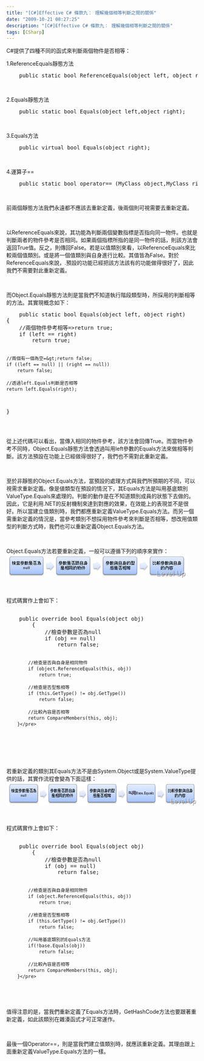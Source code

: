 ```yaml
---
title: "[C#]Effective C# 條款九： 理解幾個相等判斷之間的關係"
date: "2009-10-21 08:27:25"
description: "[C#]Effective C# 條款九： 理解幾個相等判斷之間的關係"
tags: [CSharp]
---
```


<p>
	C#提供了四種不同的函式來判斷兩個物件是否相等：</p>
<p>
	1.ReferenceEquals靜態方法</p>
<div class="wlWriterEditableSmartContent" id="scid:812469c5-0cb0-4c63-8c15-c81123a09de7:fe419669-a6a3-4f8c-b784-3d56c3128da1" style="padding-bottom: 0px; margin: 0px; padding-left: 0px; padding-right: 0px; display: inline; float: none; padding-top: 0px">
	<pre class="c#:nocontrols" name="code">
	public static bool ReferenceEquals(object left, object right);</pre>
</div>
<p>
	 </p>
<p>
	2.Equals靜態方法</p>
<div class="wlWriterEditableSmartContent" id="scid:812469c5-0cb0-4c63-8c15-c81123a09de7:328eb2b2-3db6-4bb5-9e11-07b176b1a805" style="padding-bottom: 0px; margin: 0px; padding-left: 0px; padding-right: 0px; display: inline; float: none; padding-top: 0px">
	<pre class="c#:nocontrols" name="code">
	public static bool Equals(object left,object right);</pre>
</div>
<p>
	 </p>
<p>
	3.Equals方法</p>
<div class="wlWriterEditableSmartContent" id="scid:812469c5-0cb0-4c63-8c15-c81123a09de7:efcf644f-5b6a-458d-9b6d-7257e0554074" style="padding-bottom: 0px; margin: 0px; padding-left: 0px; padding-right: 0px; display: inline; float: none; padding-top: 0px">
	<pre class="c#:nocontrols" name="code">
	public virtual bool Equals(object right);</pre>
</div>
<p>
	 </p>
<p>
	4.運算子==</p>
<div class="wlWriterEditableSmartContent" id="scid:812469c5-0cb0-4c63-8c15-c81123a09de7:4da3cba7-b97f-4084-b440-61e68f8d38a6" style="padding-bottom: 0px; margin: 0px; padding-left: 0px; padding-right: 0px; display: inline; float: none; padding-top: 0px">
	<pre class="c#:nocontrols" name="code">
	public static bool operator== (MyClass object,MyClass right);</pre>
</div>
<p>
	 </p>
<p>
	前兩個靜態方法我們永遠都不應該去重新定義，後兩個則可視需要去重新定義。</p>
<p>
	 </p>
<p>
	以ReferenceEquals來說，其功能為判斷兩個變數指標是否指向同一物件。也就是判斷兩者的物件參考是否相同。如果兩個指標所指的是同一物件的話，則該方法會返回True值。反之，則傳回False。若是以值類別來看，以ReferenceEquals來比較兩個值類別。或是將一個值類別與自身進行比較。其值皆為False。對於ReferenceEquals來說，.預設的功能已經把該方法該有的功能做得很好了，因此我們不需要對此重新定義。</p>
<p>
	 </p>
<p>
	而Object.Equals靜態方法則是當我們不知道執行階段類型時，所採用的判斷相等的方法。其實現概念如下：</p>
<div class="wlWriterEditableSmartContent" id="scid:812469c5-0cb0-4c63-8c15-c81123a09de7:da14efd3-7b51-4af6-b50e-f226f50d929b" style="padding-bottom: 0px; margin: 0px; padding-left: 0px; padding-right: 0px; display: inline; float: none; padding-top: 0px">
	<pre class="c#:nocontrols" name="code">
	public static bool Equals(object left, object right)
{
    //兩個物件參考相等=&gt;return true;
    if (left == right)
        return true;

    //兩個有一個為空=&gt;return false;
    if ((left == null) || (right == null))
        return false;

    //透過left.Equals判斷是否相等
    return left.Equals(right);
}</pre>
</div>
<p>
	 </p>
<p>
	從上述代碼可以看出，當傳入相同的物件參考，該方法會回傳True。而當物件參考不同時，Object.Equals靜態方法會透過叫用left參數的Equals方法來做相等判斷。該方法預設在功能上已經做得很好了，我們也不需對此重新定義。</p>
<p>
	 </p>
<p>
	至於非靜態的Object.Equals方法，當預設的處理方式與我們所預期的不同，可以視需求重新定義。像是値類型在預設的情況下，其Equals方法是叫用基底類別ValueType.Equals來處理的。判斷的動作是在不知道類別成員的狀態下去做的。因此，它是利用.NET的反射機制來達到對應的效果，在效能上的表現並不是很好。所以當建立值類別時，我們都應重新定義ValueType.Equals方法。而另一個需重新定義的情況是，當參考類別不想採用物件參考來判斷是否相等，想改用值類型的判斷方式時，我們也可以重新定義Object.Equals方法。</p>
<p>
	 </p>
<p>
	Object.Equals方法若要重新定義，一般可以遵循下列的順序來實作：<br />
	<img alt="image" border="0" height="62" src="\images\posts\11168\image_thumb_1.png" style="border-right-width: 0px; display: inline; border-top-width: 0px; border-bottom-width: 0px; border-left-width: 0px" title="image" width="477" /></p>
<p>
	 </p>
<p>
	程式碼實作上會如下：<br />
	 </p>
<div class="wlWriterEditableSmartContent" id="scid:812469c5-0cb0-4c63-8c15-c81123a09de7:eca22365-f366-4d4f-9e6b-59cb2fdec2e9" style="padding-bottom: 0px; margin: 0px; padding-left: 0px; padding-right: 0px; display: inline; float: none; padding-top: 0px">
	<pre class="c#:nocontrols" name="code">
	public override bool Equals(object obj)
        {
            //檢查參數是否為null
            if (obj == null)
                return false;

            //檢查是否與自身是相同物件
            if (object.ReferenceEquals(this, obj))
                return true;

            //檢查是否型態相等
            if (this.GetType() != obj.GetType())
                return false;

            //比較內容是否相等
            return CompareMembers(this, obj);
        }</pre>
</div>
<p>
	 </p>
<p>
	 </p>
<p>
	若重新定義的類別其Equals方法不是由System.Object或是System.ValueType提供的話，其實作流程會變為下面這樣：<a href="http://files.dotblogs.com.tw/larrynung/0910/CEffectiveC_14B77/image_8.png" rel="lightbox"><br />
	<img alt="image" border="0" height="62" src="\images\posts\11168\image_thumb_3.png" style="border-right-width: 0px; display: inline; border-top-width: 0px; border-bottom-width: 0px; border-left-width: 0px" title="image" width="578" /></a></p>
<p>
	 </p>
<p>
	程式碼實作上會如下：<br />
	 </p>
<div class="wlWriterEditableSmartContent" id="scid:812469c5-0cb0-4c63-8c15-c81123a09de7:0c353c3c-51aa-4f73-bfe5-659e767b5c4e" style="padding-bottom: 0px; margin: 0px; padding-left: 0px; padding-right: 0px; display: inline; float: none; padding-top: 0px">
	<pre class="c#:nocontrols" name="code">
	public override bool Equals(object obj)
        {
            //檢查參數是否為null
            if (obj == null)
                return false;

            //檢查是否與自身是相同物件
            if (object.ReferenceEquals(this, obj))
                return true;

            //檢查是否型態相等
            if (this.GetType() != obj.GetType())
                return false;

            //叫用基底類別的Equals方法
            if(!base.Equals(obj))
                return false;

            //比較內容是否相等
            return CompareMembers(this, obj);
        }</pre>
</div>
<p>
	 </p>
<p>
	值得注意的是，當我們重新定義了Equals方法時，GetHashCode方法也要跟著重新定義，如此該類別在雜湊函式才可正常運作。</p>
<p>
	 </p>
<p>
	最後一個Operator==，則是當我們建立值類別時，就應該重新定義。其理由跟上面重新定義ValueType.Equals方法的一樣。</p>
